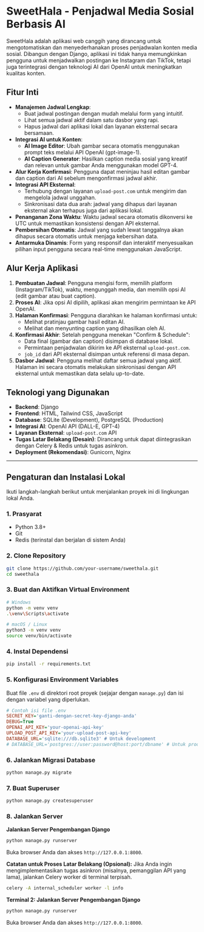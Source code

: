 # SweetHala - Penjadwal Media Sosial Berbasis AI

SweetHala adalah aplikasi web canggih yang dirancang untuk mengotomatiskan dan menyederhanakan proses penjadwalan konten media sosial. Dibangun dengan Django, aplikasi ini tidak hanya memungkinkan pengguna untuk menjadwalkan postingan ke Instagram dan TikTok, tetapi juga terintegrasi dengan teknologi AI dari OpenAI untuk meningkatkan kualitas konten.

## Fitur Inti

- **Manajemen Jadwal Lengkap**:
  - Buat jadwal postingan dengan mudah melalui form yang intuitif.
  - Lihat semua jadwal aktif dalam satu dasbor yang rapi.
  - Hapus jadwal dari aplikasi lokal dan layanan eksternal secara bersamaan.
- **Integrasi AI untuk Konten**:
  - **AI Image Editor**: Ubah gambar secara otomatis menggunakan prompt teks melalui API OpenAI (gpt-image-1).
  - **AI Caption Generator**: Hasilkan caption media sosial yang kreatif dan relevan untuk gambar Anda menggunakan model GPT-4.
- **Alur Kerja Konfirmasi**: Pengguna dapat meninjau hasil editan gambar dan caption dari AI sebelum mengonfirmasi jadwal akhir.
- **Integrasi API Eksternal**:
  - Terhubung dengan layanan `upload-post.com` untuk mengirim dan mengelola jadwal unggahan.
  - Sinkronisasi data dua arah: jadwal yang dihapus dari layanan eksternal akan terhapus juga dari aplikasi lokal.
- **Penanganan Zona Waktu**: Waktu jadwal secara otomatis dikonversi ke UTC untuk memastikan konsistensi dengan API eksternal.
- **Pembersihan Otomatis**: Jadwal yang sudah lewat tanggalnya akan dihapus secara otomatis untuk menjaga kebersihan data.
- **Antarmuka Dinamis**: Form yang responsif dan interaktif menyesuaikan pilihan input pengguna secara real-time menggunakan JavaScript.

## Alur Kerja Aplikasi

1.  **Pembuatan Jadwal**: Pengguna mengisi form, memilih platform (Instagram/TikTok), waktu, mengunggah media, dan memilih opsi AI (edit gambar atau buat caption).
2.  **Proses AI**: Jika opsi AI dipilih, aplikasi akan mengirim permintaan ke API OpenAI.
3.  **Halaman Konfirmasi**: Pengguna diarahkan ke halaman konfirmasi untuk:
    - Melihat pratinjau gambar hasil editan AI.
    - Melihat dan menyunting caption yang dihasilkan oleh AI.
4.  **Konfirmasi Akhir**: Setelah pengguna menekan "Confirm & Schedule":
    - Data final (gambar dan caption) disimpan di database lokal.
    - Permintaan penjadwalan dikirim ke API eksternal `upload-post.com`.
    - `job_id` dari API eksternal disimpan untuk referensi di masa depan.
5.  **Dasbor Jadwal**: Pengguna melihat daftar semua jadwal yang aktif. Halaman ini secara otomatis melakukan sinkronisasi dengan API eksternal untuk memastikan data selalu up-to-date.

## Teknologi yang Digunakan

- **Backend**: Django
- **Frontend**: HTML, Tailwind CSS, JavaScript
- **Database**: SQLite (Development), PostgreSQL (Production)
- **Integrasi AI**: OpenAI API (DALL-E, GPT-4)
- **Layanan Eksternal**: `upload-post.com` API
- **Tugas Latar Belakang (Desain)**: Dirancang untuk dapat diintegrasikan dengan Celery & Redis untuk tugas asinkron.
- **Deployment (Rekomendasi)**: Gunicorn, Nginx

---

## Pengaturan dan Instalasi Lokal

Ikuti langkah-langkah berikut untuk menjalankan proyek ini di lingkungan lokal Anda.

### 1. Prasyarat

- Python 3.8+
- Git
- Redis (terinstal dan berjalan di sistem Anda)

### 2. Clone Repository

```bash
git clone https://github.com/your-username/sweethala.git
cd sweethala
```

### 3. Buat dan Aktifkan Virtual Environment

```bash
# Windows
python -m venv venv
.\venv\Scripts\activate

# macOS / Linux
python3 -m venv venv
source venv/bin/activate
```

### 4. Instal Dependensi

```bash
pip install -r requirements.txt
```

### 5. Konfigurasi Environment Variables

Buat file `.env` di direktori root proyek (sejajar dengan `manage.py`) dan isi dengan variabel yang diperlukan.

```ini
# Contoh isi file .env
SECRET_KEY='ganti-dengan-secret-key-django-anda'
DEBUG=True
OPENAI_API_KEY='your-openai-api-key'
UPLOAD_POST_API_KEY='your-upload-post-api-key'
DATABASE_URL='sqlite:///db.sqlite3' # Untuk development
# DATABASE_URL='postgres://user:password@host:port/dbname' # Untuk production
```

### 6. Jalankan Migrasi Database

```bash
python manage.py migrate
```

### 7. Buat Superuser

```bash
python manage.py createsuperuser
```

### 8. Jalankan Server

**Jalankan Server Pengembangan Django**
```bash
python manage.py runserver
```
Buka browser Anda dan akses `http://127.0.0.1:8000`.

**Catatan untuk Proses Latar Belakang (Opsional):**
Jika Anda ingin mengimplementasikan tugas asinkron (misalnya, pemanggilan API yang lama), jalankan Celery worker di terminal terpisah.
```bash
celery -A internal_scheduler worker -l info
```

**Terminal 2: Jalankan Server Pengembangan Django**
```bash
python manage.py runserver
```

Buka browser Anda dan akses `http://127.0.0.1:8000`.